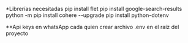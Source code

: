 *Librerías necesitadas
pip install flet
pip install google-search-results
python -m pip install cohere --upgrade
pip install python-dotenv


**Api keys en whatsApp
cada quien crear archivo .env en el raíz del proyecto